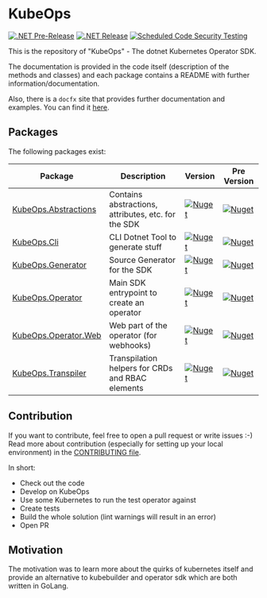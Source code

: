 ﻿# KubeOps

[![.NET Pre-Release](https://github.com/buehler/dotnet-operator-sdk/actions/workflows/dotnet-release.yml/badge.svg?branch=main)](https://github.com/buehler/dotnet-operator-sdk/actions/workflows/dotnet-release.yml)
[![.NET Release](https://github.com/buehler/dotnet-operator-sdk/actions/workflows/dotnet-release.yml/badge.svg?branch=release)](https://github.com/buehler/dotnet-operator-sdk/actions/workflows/dotnet-release.yml)
[![Scheduled Code Security Testing](https://github.com/buehler/dotnet-operator-sdk/actions/workflows/security-analysis.yml/badge.svg?event=schedule)](https://github.com/buehler/dotnet-operator-sdk/actions/workflows/security-analysis.yml)

This is the repository of "KubeOps" - The dotnet Kubernetes Operator SDK.

The documentation is provided in the code itself (description of the methods and classes)
and each package contains a README with further information/documentation.

Also, there is a `docfx` site that provides further documentation and examples.
You can find it [here](https://buehler.github.io/dotnet-operator-sdk/).

## Packages

The following packages exist:

| Package                                                      | Description                                         | Version                                                                                                               | Pre Version                                                                                                                                                     |
|--------------------------------------------------------------|-----------------------------------------------------|-----------------------------------------------------------------------------------------------------------------------|-----------------------------------------------------------------------------------------------------------------------------------------------------------------|
| [KubeOps.Abstractions](./src/KubeOps.Abstractions/README.md) | Contains abstractions, attributes, etc. for the SDK | [![Nuget](https://img.shields.io/nuget/v/KubeOps.Abstractions)](https://www.nuget.org/packages/KubeOps.Abstractions/) | [![Nuget](https://img.shields.io/nuget/vpre/KubeOps.Abstractions?label=nuget%20prerelease)](https://www.nuget.org/packages/KubeOps.Abstractions/absoluteLatest) |
| [KubeOps.Cli](./src/KubeOps.Cli/README.md)                   | CLI Dotnet Tool to generate stuff                   | [![Nuget](https://img.shields.io/nuget/v/KubeOps.Cli)](https://www.nuget.org/packages/KubeOps.Cli/)                   | [![Nuget](https://img.shields.io/nuget/vpre/KubeOps.Cli?label=nuget%20prerelease)](https://www.nuget.org/packages/KubeOps.Cli/absoluteLatest)                   |
| [KubeOps.Generator](./src/KubeOps.Generator/README.md)       | Source Generator for the SDK                        | [![Nuget](https://img.shields.io/nuget/v/KubeOps.Generator)](https://www.nuget.org/packages/KubeOps.Generator/)       | [![Nuget](https://img.shields.io/nuget/vpre/KubeOps.Generator?label=nuget%20prerelease)](https://www.nuget.org/packages/KubeOps.Generator/absoluteLatest)       |
| [KubeOps.Operator](./src/KubeOps.Operator/README.md)         | Main SDK entrypoint to create an operator           | [![Nuget](https://img.shields.io/nuget/v/KubeOps.Operator)](https://www.nuget.org/packages/KubeOps.Operator/)         | [![Nuget](https://img.shields.io/nuget/vpre/KubeOps.Operator?label=nuget%20prerelease)](https://www.nuget.org/packages/KubeOps.Operator/absoluteLatest)         |
| [KubeOps.Operator.Web](./src/KubeOps.Operator.Web/README.md) | Web part of the operator (for webhooks)             | [![Nuget](https://img.shields.io/nuget/v/KubeOps.Operator.Web)](https://www.nuget.org/packages/KubeOps.Operator.Web/) | [![Nuget](https://img.shields.io/nuget/vpre/KubeOps.Operator.Web?label=nuget%20prerelease)](https://www.nuget.org/packages/KubeOps.Operator.Web/absoluteLatest) |
| [KubeOps.Transpiler](./src/KubeOps.Transpiler/README.md)     | Transpilation helpers for CRDs and RBAC elements    | [![Nuget](https://img.shields.io/nuget/v/KubeOps.Transpiler)](https://www.nuget.org/packages/KubeOps.Transpiler/)     | [![Nuget](https://img.shields.io/nuget/vpre/KubeOps.Transpiler?label=nuget%20prerelease)](https://www.nuget.org/packages/KubeOps.Transpiler/absoluteLatest)     |

## Contribution

If you want to contribute, feel free to open a pull request or write issues :-)
Read more about contribution (especially for setting up your local environment)
in the [CONTRIBUTING file](./CONTRIBUTING.md).

In short:

- Check out the code
- Develop on KubeOps
- Use some Kubernetes to run the test operator against
- Create tests
- Build the whole solution (lint warnings will result in an error)
- Open PR

## Motivation

The motivation was to learn more about the quirks of kubernetes itself and
provide an alternative to kubebuilder and operator sdk which are both
written in GoLang.
